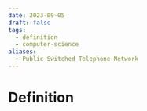 ```yaml
---
date: 2023-09-05
draft: false
tags:
  - definition
  - computer-science
aliases:
  - Public Switched Telephone Network
---
```

# Definition